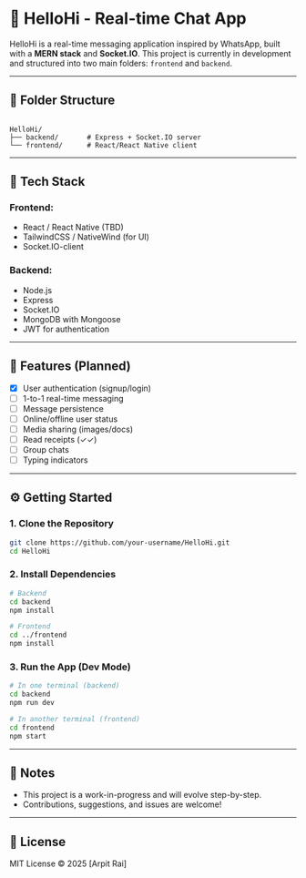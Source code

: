 # 👋 HelloHi - Real-time Chat App

HelloHi is a real-time messaging application inspired by WhatsApp, built with a **MERN stack** and **Socket.IO**. This project is currently in development and structured into two main folders: `frontend` and `backend`.

---

## 📁 Folder Structure

```

HelloHi/
├── backend/       # Express + Socket.IO server
└── frontend/      # React/React Native client

````

---

## 🚀 Tech Stack

### Frontend:
- React / React Native (TBD)
- TailwindCSS / NativeWind (for UI)
- Socket.IO-client

### Backend:
- Node.js
- Express
- Socket.IO
- MongoDB with Mongoose
- JWT for authentication

---

## 🧪 Features (Planned)

- [x] User authentication (signup/login)
- [ ] 1-to-1 real-time messaging
- [ ] Message persistence
- [ ] Online/offline user status
- [ ] Media sharing (images/docs)
- [ ] Read receipts (✓✓)
- [ ] Group chats
- [ ] Typing indicators

---

## ⚙️ Getting Started

### 1. Clone the Repository

```bash
git clone https://github.com/your-username/HelloHi.git
cd HelloHi
````

### 2. Install Dependencies

```bash
# Backend
cd backend
npm install

# Frontend
cd ../frontend
npm install
```

### 3. Run the App (Dev Mode)

```bash
# In one terminal (backend)
cd backend
npm run dev

# In another terminal (frontend)
cd frontend
npm start
```

---

## 📌 Notes

* This project is a work-in-progress and will evolve step-by-step.
* Contributions, suggestions, and issues are welcome!

---

## 📄 License

MIT License © 2025 \[Arpit Rai]


